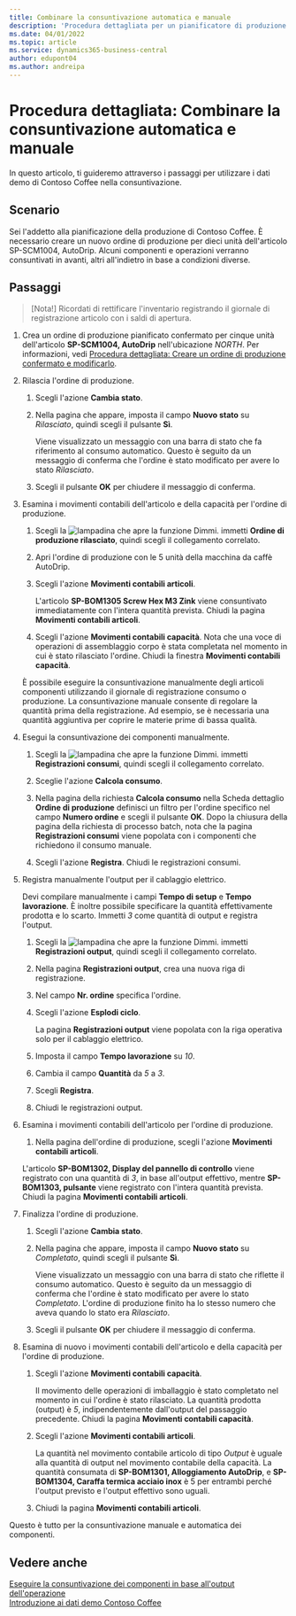 ```yaml
---
title: Combinare la consuntivazione automatica e manuale
description: 'Procedura dettagliata per un pianificatore di produzione di Contoso Coffee, che desidera combinare la consuntivazione automatica e manuale.'
ms.date: 04/01/2022
ms.topic: article
ms.service: dynamics365-business-central
author: edupont04
ms.author: andreipa
---
```


# <a name="walkthrough-combine-automatic-and-manual-flushing"></a><a name="walkthrough-combine-automatic-and-manual-flushing"></a><a name="walkthrough-combine-automatic-and-manual-flushing"></a>Procedura dettagliata: Combinare la consuntivazione automatica e manuale

In questo articolo, ti guideremo attraverso i passaggi per utilizzare i dati demo di Contoso Coffee nella consuntivazione.  

## <a name="scenario"></a><a name="scenario"></a><a name="scenario"></a>Scenario

Sei l'addetto alla pianificazione della produzione di Contoso Coffee. È necessario creare un nuovo ordine di produzione per dieci unità dell'articolo SP-SCM1004, AutoDrip. Alcuni componenti e operazioni verranno consuntivati in avanti, altri all'indietro in base a condizioni diverse.

## <a name="steps"></a><a name="steps"></a><a name="steps"></a>Passaggi

> [Nota!] Ricordati di rettificare l'inventario registrando il giornale di registrazione articolo con i saldi di apertura.

1. Crea un ordine di produzione pianificato confermato per cinque unità dell'articolo **SP-SCM1004, AutoDrip** nell'ubicazione *NORTH*. Per informazioni, vedi [Procedura dettagliata: Creare un ordine di produzione confermato e modificarlo](create-firm-planned-production-order-change.md).  

2. Rilascia l'ordine di produzione.

    1. Scegli l'azione **Cambia stato**.  

    2. Nella pagina che appare, imposta il campo **Nuovo stato** su *Rilasciato*, quindi scegli il pulsante **Sì**.  

        Viene visualizzato un messaggio con una barra di stato che fa riferimento al consumo automatico. Questo è seguito da un messaggio di conferma che l'ordine è stato modificato per avere lo stato *Rilasciato*.  

    3. Scegli il pulsante **OK** per chiudere il messaggio di conferma.

3. Esamina i movimenti contabili dell'articolo e della capacità per l'ordine di produzione.

    1. Scegli la ![lampadina che apre la funzione Dimmi.](../../media/ui-search/search_small.png "Dimmi cosa vuoi fare") immetti **Ordine di produzione rilasciato**, quindi scegli il collegamento correlato.  

    2. Apri l'ordine di produzione con le 5 unità della macchina da caffè AutoDrip.  

    3. Scegli l'azione **Movimenti contabili articoli**.  

        L'articolo **SP-BOM1305 Screw Hex M3 Zink** viene consuntivato immediatamente con l'intera quantità prevista. Chiudi la pagina **Movimenti contabili articoli**.  

    4. Scegli l'azione **Movimenti contabili capacità**.  Nota che una voce di operazioni di assemblaggio corpo è stata completata nel momento in cui è stato rilasciato l'ordine. Chiudi la finestra **Movimenti contabili capacità**.

    È possibile eseguire la consuntivazione manualmente degli articoli componenti utilizzando il giornale di registrazione consumo o produzione. La consuntivazione manuale consente di regolare la quantità prima della registrazione. Ad esempio, se è necessaria una quantità aggiuntiva per coprire le materie prime di bassa qualità.
4. Esegui la consuntivazione dei componenti manualmente.  
    1. Scegli la ![lampadina che apre la funzione Dimmi.](../../media/ui-search/search_small.png "Dimmi cosa vuoi fare") immetti **Registrazioni consumi**, quindi scegli il collegamento correlato.  

    2. Sceglie l'azione **Calcola consumo**.  

    3. Nella pagina della richiesta **Calcola consumo** nella Scheda dettaglio **Ordine di produzione** definisci un filtro per l'ordine specifico nel campo **Numero ordine** e scegli il pulsante **OK**. Dopo la chiusura della pagina della richiesta di processo batch, nota che la pagina **Registrazioni consumi** viene popolata con i componenti che richiedono il consumo manuale.

    4. Scegli l'azione **Registra**. Chiudi le registrazioni consumi.

5. Registra manualmente l'output per il cablaggio elettrico.  

    Devi compilare manualmente i campi **Tempo di setup** e **Tempo lavorazione**. È inoltre possibile specificare la quantità effettivamente prodotta e lo scarto. Immetti *3* come quantità di output e registra l'output.

    1. Scegli la ![lampadina che apre la funzione Dimmi.](../../media/ui-search/search_small.png "Dimmi cosa vuoi fare") immetti **Registrazioni output**, quindi scegli il collegamento correlato.  

    2. Nella pagina **Registrazioni output**, crea una nuova riga di registrazione.  

    3. Nel campo **Nr. ordine** specifica l'ordine.  

    4. Scegli l'azione **Esplodi ciclo**.  

        La pagina **Registrazioni output** viene popolata con la riga operativa solo per il cablaggio elettrico.

    5. Imposta il campo **Tempo lavorazione** su *10*.  

    6. Cambia il campo **Quantità** da *5* a *3*.

    7. Scegli **Registra**.  
    8. Chiudi le registrazioni output.

6. Esamina i movimenti contabili dell'articolo per l'ordine di produzione.

    1. Nella pagina dell'ordine di produzione, scegli l'azione **Movimenti contabili articoli**.  

    L'articolo **SP-BOM1302, Display del pannello di controllo** viene registrato con una quantità di *3*, in base all'output effettivo, mentre **SP-BOM1303, pulsante** viene registrato con l'intera quantità prevista. Chiudi la pagina **Movimenti contabili articoli**.

7. Finalizza l'ordine di produzione.  

    1. Scegli l'azione **Cambia stato**.
    2. Nella pagina che appare, imposta il campo **Nuovo stato** su *Completato*, quindi scegli il pulsante **Sì**.  

        Viene visualizzato un messaggio con una barra di stato che riflette il consumo automatico. Questo è seguito da un messaggio di conferma che l'ordine è stato modificato per avere lo stato *Completato*. L'ordine di produzione finito ha lo stesso numero che aveva quando lo stato era *Rilasciato*.
    3. Scegli il pulsante **OK** per chiudere il messaggio di conferma.

8. Esamina di nuovo i movimenti contabili dell'articolo e della capacità per l'ordine di produzione.

    1. Scegli l'azione **Movimenti contabili capacità**.  

        Il movimento delle operazioni di imballaggio è stato completato nel momento in cui l'ordine è stato rilasciato. La quantità prodotta (output) è *5*, indipendentemente dall'output del passaggio precedente. Chiudi la pagina **Movimenti contabili capacità**.

    2. Scegli l'azione **Movimenti contabili articoli**.  

        La quantità nel movimento contabile articolo di tipo *Output* è uguale alla quantità di output nel movimento contabile della capacità. La quantità consumata di **SP-BOM1301, Alloggiamento AutoDrip**, e **SP-BOM1304, Caraffa termica acciaio inox** è 5 per entrambi perché l'output previsto e l'output effettivo sono uguali. 

    3. Chiudi la pagina **Movimenti contabili articoli**.  

Questo è tutto per la consuntivazione manuale e automatica dei componenti.

## <a name="see-also"></a><a name="see-also"></a><a name="see-also"></a>Vedere anche

[Eseguire la consuntivazione dei componenti in base all'output dell'operazione](../../production-how-to-flush-components-according-to-operation-output.md)  
[Introduzione ai dati demo Contoso Coffee](contoso-coffee-manufacturing-intro.md)  

